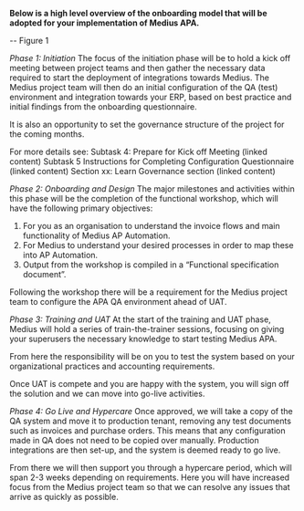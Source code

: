 **Below is a high level overview of the onboarding model that will be adopted for your implementation of Medius APA.**

-- Figure 1

_Phase 1: Initiation_
The focus of the initiation phase will be to hold a kick off meeting between project teams and then gather the necessary data required to start the deployment of integrations towards Medius. The Medius project team will then do an initial configuration of the QA (test) environment and integration towards your ERP, based on best practice and initial findings from the onboarding questionnaire.

It is also an opportunity to set the governance structure of the project for the coming months.

For more details see:
Subtask 4: Prepare for Kick off Meeting (linked content)
Subtask 5 Instructions for Completing Configuration Questionnaire (linked content)
Section xx: Learn Governance section (linked content)

_Phase 2: Onboarding and Design_
The major milestones and activities within this phase will be the completion of the functional workshop, which will have the following primary objectives:

1. For you as an organisation to understand the invoice flows and main functionality of Medius AP Automation.
2. For Medius to understand your desired processes in order to map these into AP Automation.
3. Output from the workshop is compiled in a “Functional specification document”.

Following the workshop there will be a requirement for the Medius project team to configure the APA QA environment ahead of UAT. 

_Phase 3: Training and UAT_
At the start of the training and UAT phase, Medius will hold a series of train-the-trainer sessions, focusing on giving your superusers the necessary knowledge to start testing Medius APA.

From here the responsibility will be on you to test the system based on your organizational practices and accounting requirements.

Once UAT is compete and you are happy with the system, you will sign off the solution and we can move into go-live activities.

_Phase 4: Go Live and Hypercare_
Once approved, we will take a copy of the QA system and move it to production tenant, removing any test documents such as invoices and purchase orders. This means that any configuration made in QA does not need to be copied over manually. Production integrations are then set-up, and the system is deemed ready to go live.

From there we will then support you through a hypercare period, which will span 2-3 weeks depending on requirements. Here you will have increased focus from the Medius project team so that we can resolve any issues that arrive as quickly as possible.
